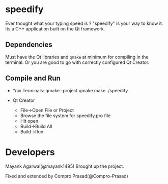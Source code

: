 # speedify
Ever thought what your typing speed is ?  "speedify" is your way to know it. Its a C++ application built on the Qt framework.

## Dependencies
Must have the Qt libraries and `qmake` at minimum for compiling in the terminal.
Or you are good to go with correctly configured Qt Creator.

## Compile and Run
- \*nix Terminals:
    qmake -project
    qmake
    make
    ./speedify


- Qt Creator
  - File->Open File or Project
  - Browse the file system for speedify.pro file
  - Hit open
  - Build->Build All
  - Build->Run

# Developers
Mayank Agarwal(@mayank1495) Brought up the project.

Fixed and extended by Compro Prasad(@Compro-Prasad)
